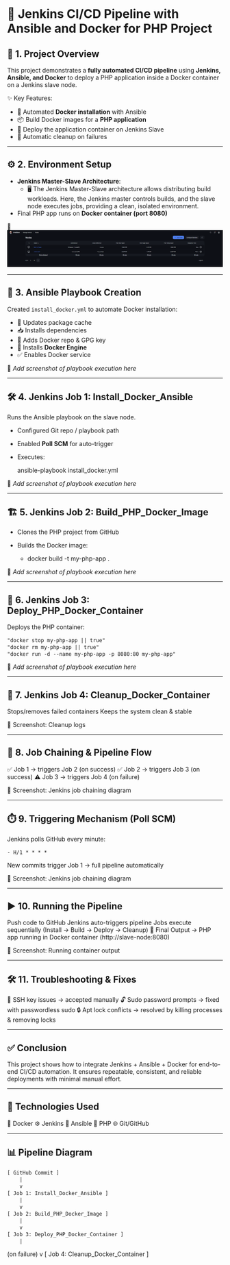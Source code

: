 # 🚀 Jenkins CI/CD Pipeline with Ansible and Docker for PHP Project  

## 📌 1. Project Overview  
This project demonstrates a **fully automated CI/CD pipeline** using **Jenkins, Ansible, and Docker** to deploy a PHP application inside a Docker container on a Jenkins slave node.  

✨ Key Features:  
- 🐧 Automated **Docker installation** with Ansible  
- 📦 Build Docker images for a **PHP application**  
- 🚢 Deploy the application container on Jenkins Slave  
- 🧹 Automatic cleanup on failures  

---

## ⚙️ 2. Environment Setup  
- **Jenkins Master-Slave Architecture**:  
  - 🖥️ The Jenkins Master-Slave architecture allows distributing build workloads. Here, the 
Jenkins master controls builds, and the slave node executes jobs, providing a clean, 
isolated environment.
- Final PHP app runs on **Docker container (port 8080)**  

📸 ![screenshot](image.png)

---

## 📜 3. Ansible Playbook Creation  
Created `install_docker.yml` to automate Docker installation:  
- 🔄 Updates package cache  
- 📥 Installs dependencies  
- 🔑 Adds Docker repo & GPG key  
- 🐳 Installs **Docker Engine**  
- ✅ Enables Docker service  

📸 *Add screenshot of playbook execution here*  

---

## 🛠️ 4. Jenkins Job 1: Install_Docker_Ansible  
Runs the Ansible playbook on the slave node.  
- Configured Git repo / playbook path  
- Enabled **Poll SCM** for auto-trigger  
- Executes:  
  
  ansible-playbook install_docker.yml

📸 *Add screenshot of playbook execution here*

---

## 🏗️ 5. Jenkins Job 2: Build_PHP_Docker_Image
- Clones the PHP project from GitHub
- Builds the Docker image:
    
  - docker build -t my-php-app .

📸 *Add screenshot of playbook execution here*

---

## 🚀 6. Jenkins Job 3: Deploy_PHP_Docker_Container
Deploys the PHP container:
    
    "docker stop my-php-app || true"
    "docker rm my-php-app || true"
    "docker run -d --name my-php-app -p 8080:80 my-php-app"

📸 *Add screenshot of playbook execution here*

---

## 🧹 7. Jenkins Job 4: Cleanup_Docker_Container
Stops/removes failed containers
Keeps the system clean & stable

📸 Screenshot: Cleanup logs

---

## 🔗 8. Job Chaining & Pipeline Flow
✅ Job 1 → triggers Job 2 (on success)
✅ Job 2 → triggers Job 3 (on success)
⚠️ Job 3 → triggers Job 4 (on failure)

📸 Screenshot: Jenkins job chaining diagram

---

## ⏱️ 9. Triggering Mechanism (Poll SCM)
Jenkins polls GitHub every minute:
    
    - H/1 * * * *
New commits trigger Job 1 → full pipeline automatically

📸 Screenshot: Jenkins job chaining diagram

---

## ▶️ 10. Running the Pipeline
Push code to GitHub
Jenkins auto-triggers pipeline
Jobs execute sequentially (Install → Build → Deploy → Cleanup)
🎉 Final Output → PHP app running in Docker container (http://slave-node:8080)

📸 Screenshot: Running container output

---

## 🛠️ 11. Troubleshooting & Fixes
🔑 SSH key issues → accepted manually
🔓 Sudo password prompts → fixed with passwordless sudo
🔒 Apt lock conflicts → resolved by killing processes & removing locks

---

## ✅ Conclusion

This project shows how to integrate Jenkins + Ansible + Docker for end-to-end CI/CD automation.
It ensures repeatable, consistent, and reliable deployments with minimal manual effort.

---

## 🧰 Technologies Used

🐳 Docker
⚙️ Jenkins
📜 Ansible
🐘 PHP
🌐 Git/GitHub

---

## 📊 Pipeline Diagram
    
    [ GitHub Commit ] 
        |
        v
    [ Job 1: Install_Docker_Ansible ]
        |
        v
    [ Job 2: Build_PHP_Docker_Image ]
        |
        v
    [ Job 3: Deploy_PHP_Docker_Container ]
        |
   (on failure)
        v
    [ Job 4: Cleanup_Docker_Container ]
